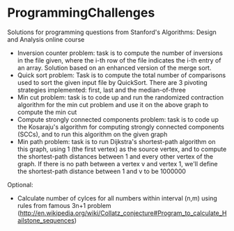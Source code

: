 ProgrammingChallenges
=====================

Solutions for programming questions from Stanford's Algorithms: Design and Analysis online course

- Inversion counter problem: task is to compute the number of inversions in the file given, where the i-th row of the file indicates the i-th entry of an array. Solution based on an enhanced version of the merge sort.
- Quick sort problem:  Task is to compute the total number of comparisons used to sort the given input file by QuickSort. There are 3 pivoting strategies implemented: first, last and the median-of-three
- Min cut problem: task is to code up and run the randomized contraction algorithm for the min cut problem and use it on the above graph to compute the min cut
- Compute strongly connected components problem: task is to code up the Kosaraju's algorithm for computing strongly connected components (SCCs), and to run this algorithm on the given graph
- Min path problem: task is to run Dijkstra's shortest-path algorithm on this graph, using 1 (the first vertex) as the source vertex, and to compute the shortest-path distances between 1 and every other vertex of the graph. If there is no path between a vertex v and vertex 1, we'll define the shortest-path distance between 1 and v to be 1000000

Optional:
- Calculate number of cylces for all numbers within interval (n,m) using rules from famous 3n+1 problem (http://en.wikipedia.org/wiki/Collatz_conjecture#Program_to_calculate_Hailstone_sequences)
